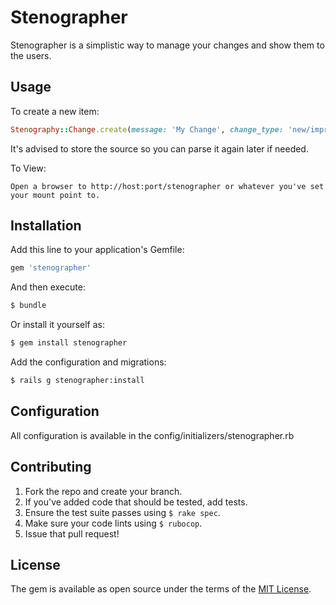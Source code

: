 # Stenographer
Stenographer is a simplistic way to manage your changes and show them to the users.

## Usage
To create a new item:
```ruby
Stenography::Change.create(message: 'My Change', change_type: 'new/improved/fixed', visible: true, environment: 'production', tracker_ids: '#12345', source: '{}')
```
It's advised to store the source so you can parse it again later if needed.

To View:
```
Open a browser to http://host:port/stenographer or whatever you've set your mount point to.
```

## Installation
Add this line to your application's Gemfile:

```ruby
gem 'stenographer'
```

And then execute:
```bash
$ bundle
```

Or install it yourself as:
```bash
$ gem install stenographer
```

Add the configuration and migrations:
```bash
$ rails g stenographer:install
```

## Configuration
All configuration is available in the config/initializers/stenographer.rb

## Contributing
1. Fork the repo and create your branch.
2. If you've added code that should be tested, add tests.
4. Ensure the test suite passes using `$ rake spec`.
5. Make sure your code lints using `$ rubocop`.
6. Issue that pull request!

## License
The gem is available as open source under the terms of the [MIT License](https://opensource.org/licenses/MIT).
